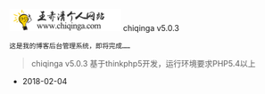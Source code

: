 ![logo](https://github.com/chiqing85/chiqinga/blob/feature/public/uploads/20180130/7cfed4903cc0629139443af7cc04606c.jpg) chiqinga v5.0.3 

~~~
这是我的博客后台管理系统，即将完成……
~~~
> chiqinga v5.0.3 基于thinkphp5开发，运行环境要求PHP5.4以上

+ 2018-02-04
